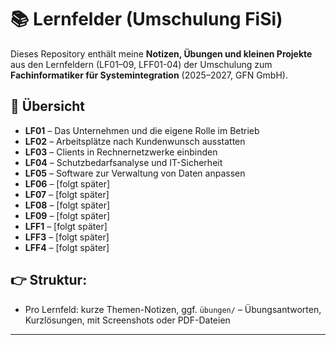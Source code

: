 # 📚 Lernfelder (Umschulung FiSi)

Dieses Repository enthält meine **Notizen, Übungen und kleinen Projekte** aus den Lernfeldern (LF01–09, LFF01-04) 
der Umschulung zum **Fachinformatiker für Systemintegration** (2025–2027, GFN GmbH).

## 📌 Übersicht
- **LF01** – Das Unternehmen und die eigene Rolle im Betrieb 
- **LF02** – Arbeitsplätze nach Kundenwunsch ausstatten  
- **LF03** – Clients in Rechnernetzwerke einbinden  
- **LF04** – Schutzbedarfsanalyse und IT-Sicherheit  
- **LF05** – Software zur Verwaltung von Daten anpassen  
- **LF06** – [folgt später]  
- **LF07** – [folgt später]  
- **LF08** – [folgt später]  
- **LF09** – [folgt später]  
- **LFF1** – [folgt später]  
- **LFF3** – [folgt später]  
- **LFF4** – [folgt später]  
  
## 👉 Struktur:
- Pro Lernfeld: kurze Themen-Notizen, ggf. `übungen/` – Übungsantworten, Kurzlösungen, mit Screenshots oder PDF-Dateien
---
